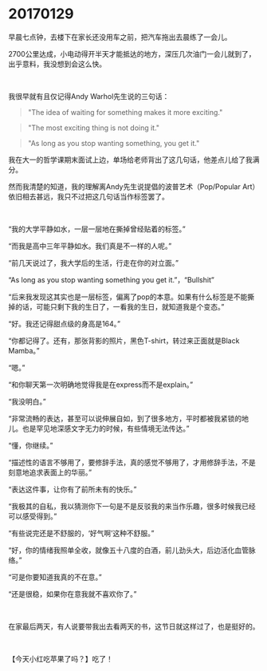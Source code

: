 # 20170129

早晨七点钟，去楼下在家长还没用车之前，把汽车拖出去晨练了一会儿。

2700公里达成，小电动得开半天才能抵达的地方，深压几次油门一会儿就到了，出乎意料，我没想到会这么快。

<br/>

我很早就有且仅记得Andy Warhol先生说的三句话：

> "The idea of waiting for something makes it more exciting."

> "The most exciting thing is not doing it."

> "As long as you stop wanting something, you get it."

我在大一的哲学课期末面试上边，单场给老师背出了这几句话，他差点儿给了我满分。

然而我清楚的知道，我的理解离Andy先生说提倡的波普艺术（Pop/Popular Art）依旧相去甚远，我只不过把这几句话当作标签罢了。

<br/>

“我的大学平静如水，一层一层地在撕掉曾经贴着的标签。”

“而我是高中三年平静如水。我们真是不一样的人呢。”

“前几天说过了，我大学后的生活，行走在你的对立面。”

“As long as you stop wanting something you get it.”，“Bullshit”

“后来我发现这其实也是一层标签，偏离了pop的本意。如果有什么标签是不能撕掉的话，可能只剩下我的生日了，一看我的生日，就知道我是个变态。”

“好。我还记得甜点级的身高是164。”

“你都记得了。还有，那张背影的照片，黑色T-shirt，转过来正面就是Black Mamba。”

“嗯。”

“和你聊天第一次明确地觉得我是在express而不是explain。”

“我没明白。”

“非常流畅的表达，甚至可以说伸展自如，到了很多地方，平时都被我紧锁的地儿。也是罕见地深感文字无力的时候，有些情境无法传达。”

“懂，你继续。”

“描述性的语言不够用了，要修辞手法，真的感觉不够用了，才用修辞手法，不是刻意地追求表面上的华丽。”

“表达这件事，让你有了前所未有的快乐。”

“我极其的自私，我以猜测你下一句是不是反驳我的来当作乐趣，很多时候我已经可以感受得到。”

“有些说完还是不舒服的，‘好气啊’这种不舒服。”

“好，你的情绪我照单全收，就像五十八度的白酒，前儿劲头大，后边活化血管脉络。”

“可是你要知道我真的不在意。”

“还是很稳，如果你在意我就不喜欢你了。”

<br/>

在家最后两天，有人说要带我出去看两天的书，这节日就这样过了，也是挺好的。

<br/>

【今天小红吃苹果了吗？】吃了！

